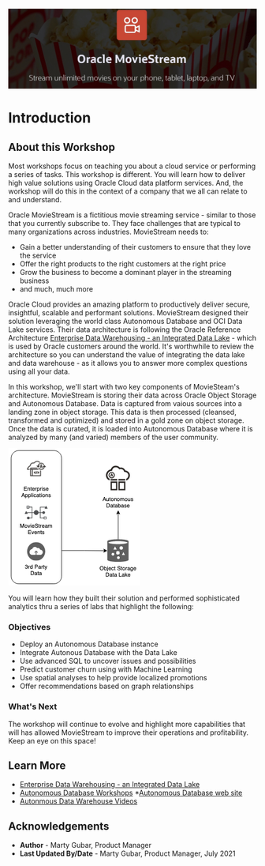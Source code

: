![moviestream](images/moviestream.jpeg)
# Introduction

## About this Workshop

Most workshops focus on teaching you about a cloud service or performing a series of tasks. This workshop is different. You will learn how to deliver high value solutions using Oracle Cloud data platform services. And, the workshop will do this in the context of a company that we all can relate to and understand.

Oracle MovieStream is a fictitious movie streaming service - similar to those that you currently subscribe to. They face challenges that are typical to many organizations across industries. MovieStream needs to:
* Gain a better understanding of their customers to ensure that they love the service  
* Offer the right products to the right customers at the right price  
* Grow the business to become a dominant player in the streaming business
* and much, much more

Oracle Cloud provides an amazing platform to productively deliver secure, insightful, scalable and performant solutions. MovieStream designed their solution leveraging the world class Autonomous Database and OCI Data Lake services. Their data architecture is following the Oracle Reference Architecture [Enterprise Data Warehousing - an Integrated Data Lake](https://docs.oracle.com/en/solutions/oci-curated-analysis/index.html#GUID-7FF7A024-5EB0-414B-A1A5-4718929DC7F2) - which is used by Oracle customers around the world. It's worthwhile to review the architecture so you can understand the value of integrating the data lake and data warehouse - as it allows you to answer more complex questions using all your data.

In this workshop, we'll start with two key components of MovieSteam's architecture. MovieStream is storing their data across Oracle Object Storage and Autonomous Database. Data is captured from vaious sources into a landing zone in object storage. This data is then processed (cleansed, transformed and optimized) and stored in a gold zone on object storage.  Once the data is curated, it is loaded into Autonomous Database where it is analyzed by many (and varied) members of the user community.

![architecture](images/architecture.png)

You will learn how they built their solution and performed sophisticated analytics thru a series of labs that highlight the following:

### Objectives
* Deploy an Autonomous Database instance
* Integrate Autonous Database with the Data Lake
* Use advanced SQL to uncover issues and possibilities
* Predict customer churn using with Machine Learning
* Use spatial analyses to help provide localized promotions
* Offer recommendations based on graph relationships

### What's Next
The workshop will continue to evolve and highlight more capabilities that will has allowed MovieStream to improve their operations and profitability. Keep an eye on this space!


## Learn More

* [Enterprise Data Warehousing - an Integrated Data Lake](https://docs.oracle.com/en/solutions/oci-curated-analysis/index.html#GUID-7FF7A024-5EB0-414B-A1A5-4718929DC7F2)
* [Autonomous Database Workshops](https://apexapps.oracle.com/pls/apex/dbpm/r/livelabs/livelabs-workshop-cards?p100_product=82&me=65&clear=100)
*[Autonomous Database web site](https://www.oracle.com/autonomous-database/)
* [Autonmous Data Warehouse Videos](https://docs.oracle.com/en/cloud/paas/autonomous-data-warehouse-cloud/videos.html)

## Acknowledgements
* **Author** - Marty Gubar, Product Manager
* **Last Updated By/Date** - Marty Gubar, Product Manager, July 2021
